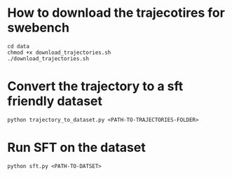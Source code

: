 # How to download the trajecotires for swebench
```
cd data
chmod +x download_trajectories.sh
./download_trajectories.sh
```

# Convert the trajectory to a sft friendly dataset
```
python trajectory_to_dataset.py <PATH-TO-TRAJECTORIES-FOLDER>
```
# Run SFT on the dataset
```
python sft.py <PATH-TO-DATSET>
```
 